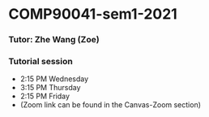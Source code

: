 # COMP90041-sem1-2021
### Tutor: Zhe Wang (Zoe)
### Tutorial session
- 2:15 PM Wednesday
- 3:15 PM Thursday
- 2:15 PM Friday
- (Zoom link can be found in the Canvas-Zoom section)
